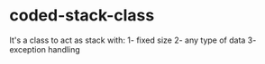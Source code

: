 # coded-stack-class
It's a class to act as stack with:
1- fixed size 
2- any type of data
3- exception handling

